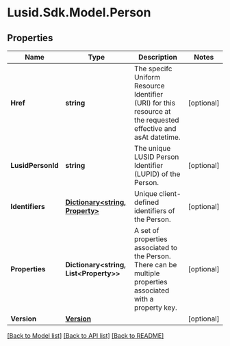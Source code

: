 
# Lusid.Sdk.Model.Person

## Properties

Name | Type | Description | Notes
------------ | ------------- | ------------- | -------------
**Href** | **string** | The specifc Uniform Resource Identifier (URI) for this resource at the requested effective and asAt datetime. | [optional] 
**LusidPersonId** | **string** | The unique LUSID Person Identifier (LUPID) of the Person. | [optional] 
**Identifiers** | [**Dictionary&lt;string, Property&gt;**](Property.md) | Unique client-defined identifiers of the Person. | [optional] 
**Properties** | **Dictionary&lt;string, List&lt;Property&gt;&gt;** | A set of properties associated to the Person. There can be multiple properties associated with a property key. | [optional] 
**Version** | [**Version**](Version.md) |  | [optional] 

[[Back to Model list]](../README.md#documentation-for-models)
[[Back to API list]](../README.md#documentation-for-api-endpoints)
[[Back to README]](../README.md)


